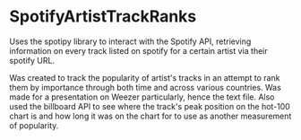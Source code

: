 # SpotifyArtistTrackRanks
Uses the spotipy library to interact with the Spotify API, retrieving information on every track listed on spotify for a certain artist via their spotify URL.

Was created to track the popularity of artist's tracks in an attempt to rank them by importance through both time and across various countries. Was made for a presentation on Weezer particularly, hence the text file.
Also used the billboard API to see where the track's peak position on the hot-100 chart is and how long it was on the chart for to use as another measurement of popularity.
